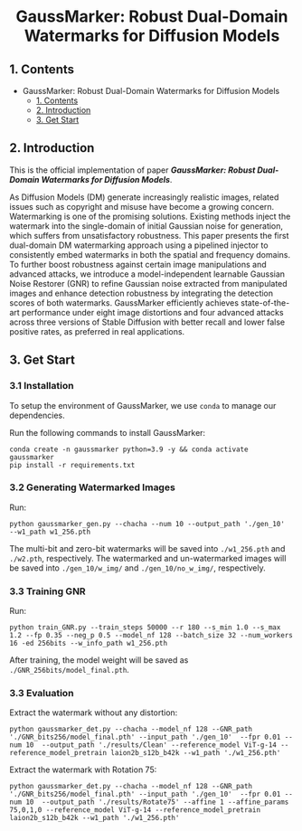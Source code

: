 <div align=center>
  
# GaussMarker: Robust Dual-Domain Watermarks for Diffusion Models
</div>

## 1. Contents
- GaussMarker: Robust Dual-Domain Watermarks for Diffusion Models
  - [1. Contents](#1-contents)
  - [2. Introduction](#2-introduction)
  - [3. Get Start](#3-get-start)

## 2. Introduction

This is the official implementation of paper ***GaussMarker: Robust Dual-Domain Watermarks for Diffusion Models***.

As Diffusion Models (DM) generate increasingly realistic images, related issues such as copyright and misuse have become a growing concern. Watermarking is one of the promising solutions. Existing methods inject the watermark into the single-domain of initial Gaussian noise for generation, which suffers from unsatisfactory robustness. 
This paper presents the first dual-domain DM watermarking approach using a pipelined injector to consistently embed watermarks in both the spatial and frequency domains. To further boost robustness against certain image manipulations and advanced attacks, we introduce a model-independent learnable Gaussian Noise Restorer (GNR) to refine Gaussian noise extracted from manipulated images and enhance detection robustness by integrating the detection scores of both watermarks.
GaussMarker efficiently achieves state-of-the-art performance under eight image distortions and four advanced attacks across three versions of Stable Diffusion with better recall and lower false positive rates, as preferred in real applications.

## 3. Get Start

### 3.1 Installation

To setup the environment of GaussMarker, we use `conda` to manage our dependencies. 

Run the following commands to install GaussMarker:
 ```
conda create -n gaussmarker python=3.9 -y && conda activate gaussmarker
pip install -r requirements.txt
 ```

### 3.2 Generating Watermarked Images
Run:
```
python gaussmarker_gen.py --chacha --num 10 --output_path './gen_10'  --w1_path w1_256.pth
```

The multi-bit and zero-bit watermarks will be saved into `./w1_256.pth` and `./w2.pth`, respectively. The watermarked and un-watermarked images will be saved into `./gen_10/w_img/` and `./gen_10/no_w_img/`, respectively.

### 3.3 Training GNR

Run:
```
python train_GNR.py --train_steps 50000 --r 180 --s_min 1.0 --s_max 1.2 --fp 0.35 --neg_p 0.5 --model_nf 128 --batch_size 32 --num_workers 16 -ed 256bits --w_info_path w1_256.pth
```
After training, the model weight will be saved as `./GNR_256bits/model_final.pth`.

### 3.3 Evaluation

Extract the watermark without any distortion:
```
python gaussmarker_det.py --chacha --model_nf 128 --GNR_path './GNR_bits256/model_final.pth' --input_path './gen_10'  --fpr 0.01 --num 10  --output_path './results/Clean' --reference_model ViT-g-14 --reference_model_pretrain laion2b_s12b_b42k --w1_path './w1_256.pth'
```

Extract the watermark with Rotation 75:
```
python gaussmarker_det.py --chacha --model_nf 128 --GNR_path './GNR_bits256/model_final.pth' --input_path './gen_10'  --fpr 0.01 --num 10  --output_path './results/Rotate75' --affine 1 --affine_params 75,0,1,0 --reference_model ViT-g-14 --reference_model_pretrain laion2b_s12b_b42k --w1_path './w1_256.pth'
```